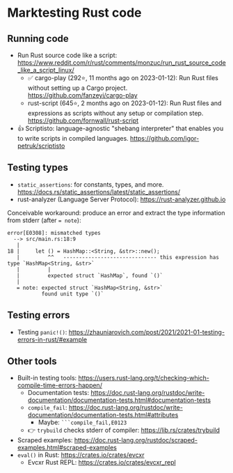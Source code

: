 # Marktesting Rust code

## Running code

* Run Rust source code like a script: https://www.reddit.com/r/rust/comments/monzuc/run_rust_source_code_like_a_script_linux/
    * ✅ cargo-play (292⭐️, 11 months ago on 2023-01-12): Run Rust files without setting up a Cargo project. https://github.com/fanzeyi/cargo-play
    * rust-script (645⭐️, 2 months ago on 2023-01-12): Run Rust files and expressions as scripts without any setup or compilation step. https://github.com/fornwall/rust-script
* 👍 Scriptisto: language-agnostic "shebang interpreter" that enables you to write scripts in compiled languages. https://github.com/igor-petruk/scriptisto

## Testing types

* `static_assertions`: for constants, types, and more. https://docs.rs/static_assertions/latest/static_assertions/
* rust-analyzer (Language Server Protocol): https://rust-analyzer.github.io

Conceivable workaround: produce an error and extract the type information from stderr (after `= note`):

```
error[E0308]: mismatched types
  --> src/main.rs:18:9
   |
18 |     let () = HashMap::<String, &str>::new();
   |         ^^   ------------------------------ this expression has type `HashMap<String, &str>`
   |         |
   |         expected struct `HashMap`, found `()`
   |
   = note: expected struct `HashMap<String, &str>`
           found unit type `()`
```

## Testing errors

* Testing `panic!()`: https://zhauniarovich.com/post/2021/2021-01-testing-errors-in-rust/#example

## Other tools

* Built-in testing tools: https://users.rust-lang.org/t/checking-which-compile-time-errors-happen/
    * Documentation tests: https://doc.rust-lang.org/rustdoc/write-documentation/documentation-tests.html#documentation-tests
    * `compile_fail`: https://doc.rust-lang.org/rustdoc/write-documentation/documentation-tests.html#attributes
        * Maybe: ```` ```compile_fail,E0123 ````
    * 👉 `trybuild` checks stderr of compiler: https://lib.rs/crates/trybuild
* Scraped examples: https://doc.rust-lang.org/rustdoc/scraped-examples.html#scraped-examples
* `eval()` in Rust: https://crates.io/crates/evcxr
    * Evcxr Rust REPL: https://crates.io/crates/evcxr_repl
